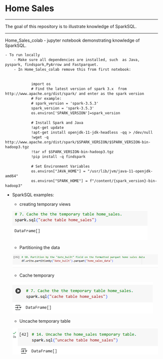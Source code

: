 # Home Sales
---
The goal of this repository is to illustrate knowledge of SparkSQL.

---

Home_Sales_colab - jupyter notebook demonstrating knowledge of SparkSQL.

    - To run locally
        - Make sure all dependencies are installed, such  as Java, pyspark, findspark,PyArrow and Fastparquet. 
        - In Home_Sales_colab remove this from first notebook:
        

                import os
                # Find the latest version of spark 3.x  from http://www.apache.org/dist/spark/ and enter as the spark version
                # For example:
                # spark_version = 'spark-3.5.3'
                spark_version = 'spark-3.5.3'
                os.environ['SPARK_VERSION']=spark_version

                # Install Spark and Java
                !apt-get update
                !apt-get install openjdk-11-jdk-headless -qq > /dev/null
                !wget -q http://www.apache.org/dist/spark/$SPARK_VERSION/$SPARK_VERSION-bin-hadoop3.tgz
                !tar xf $SPARK_VERSION-bin-hadoop3.tgz
                !pip install -q findspark

                # Set Environment Variables
                os.environ["JAVA_HOME"] = "/usr/lib/jvm/java-11-openjdk-amd64"
                os.environ["SPARK_HOME"] = f"/content/{spark_version}-bin-hadoop3"

       

-   SparkSQL examples:

    -  creating temporary views

    ![alt text](readme_resources/1.png)
    
    - Partitioning the data

    ![alt text](readme_resources/2.png)

    - Cache temporary 
    
    ![alt text](readme_resources/3.png)

    - Uncache temporary table
    
    ![alt text](readme_resources/4.png)


                        
